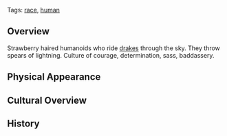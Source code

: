 Tags: [race](Races), [human](Humans)

## Overview

Strawberry haired humanoids who ride [drakes](Drakes) through the sky. They throw spears of lightning. Culture of courage, determination, sass, baddassery.

## Physical Appearance



## Cultural Overview



## History



